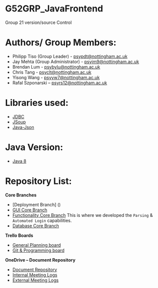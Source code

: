 # G52GRP_JavaFrontend
Group 21 version/source Control
 
# Authors/ Group Members:
* Philipp Tiso (Group Leader) - psypdt@nottingham.ac.uk
* Jay Mehta (Group Administrator) - psyjm9@nottingham.ac.uk  
* Brendan Lum - psybylu@nottingham.ac.uk 
* Chris Tang - psyclt@nottingham.ac.uk 
* Yisong Wang - psyyw7@nottingham.ac.uk 
* Rafal Szponarski – psyrs12@nottingham.ac.uk 

# Libraries used:
* [JDBC]()
* [JSoup]()
* [Java-Json]()




# Java Version:
* [Java 8]()



# Repository List:

**Core Branches**

* [Deployment Branch] ()
* [GUI Core Branch]()
* [Functionality Core Branch]() This is where we developed the `Parsing` & `Automated Login` capabilities.
* [Database Core Branch]()


**Trello Boards**

* [General Planning board](https://trello.com/b/fDfc8cmn/java-frontend)
* [Git & Programming board](https://trello.com/b/yjeQwFEc/git-branch-tasks)


**OneDrive – Document Repository**

* [Document Repository](https://uniofnottm-my.sharepoint.com/:f:/r/personal/psypdt_nottingham_ac_uk/Documents/G52GRP_JavaFrontend_Documents?csf=1&e=X8G7Bo)
* [Internal Meeting Logs](https://uniofnottm-my.sharepoint.com/:f:/g/personal/psypdt_nottingham_ac_uk/ElckrAy9qXZHhkNMuSEvCUMBnlVJJgOmj-wkVEIoM3WwRg?e=CLAcXu)
* [External Meeting Logs](https://uniofnottm-my.sharepoint.com/:f:/g/personal/psypdt_nottingham_ac_uk/EnbjWoMXZzJHlWOdOipjHxgBLIJjK0E_tMSKg7jfHuOKvg?e=gTu7GJ)
